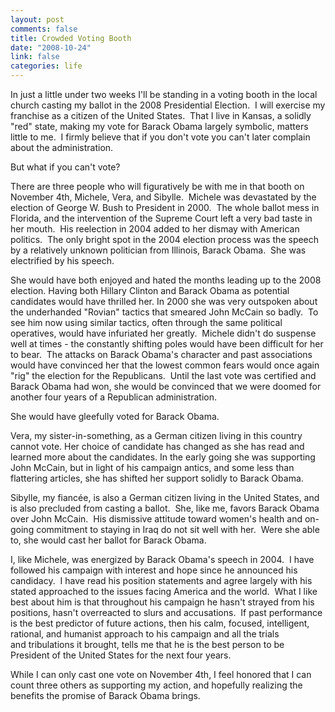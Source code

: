 ```yaml
--- 
layout: post
comments: false
title: Crowded Voting Booth
date: "2008-10-24"
link: false
categories: life
---
```

In just a little under two weeks I'll be standing in a voting booth in the local church casting my ballot in the 2008 Presidential Election.  I will exercise my franchise as a citizen of the United States.  That I live in Kansas, a solidly "red" state, making my vote for Barack Obama largely symbolic, matters little to me.  I firmly believe that if you don't vote you can't later complain about the administration.

But what if you can't vote?  

There are three people who will figuratively be with me in that booth on November 4th, Michele, Vera, and Sibylle.  Michele was devastated by the election of George W. Bush to President in 2000.  The whole ballot mess in Florida, and the intervention of the Supreme Court left a very bad taste in her mouth.  His reelection in 2004 added to her dismay with American politics.  The only bright spot in the 2004 election process was the speech by a relatively unknown politician from Illinois, Barack Obama.  She was electrified by his speech.

She would have both enjoyed and hated the months leading up to the 2008 election. Having both Hillary Clinton and Barack Obama as potential candidates would have thrilled her. In 2000 she was very outspoken about the underhanded "Rovian" tactics that smeared John McCain so badly.  To see him now using similar tactics, often through the same political operatives, would have infuriated her greatly.  Michele didn't do suspense well at times - the constantly shifting poles would have been difficult for her to bear.  The attacks on Barack Obama's character and past associations would have convinced her that the lowest common fears would once again "rig" the election for the Republicans.  Until the last vote was certified and Barack Obama had won, she would be convinced that we were doomed for another four years of a Republican administration.

She would have gleefully voted for Barack Obama.

Vera, my sister-in-something, as a German citizen living in this country cannot vote. Her choice of candidate has changed as she has read and learned more about the candidates. In the early going she was supporting John McCain, but in light of his campaign antics, and some less than flattering articles, she has shifted her support solidly to Barack Obama.

Sibylle, my fiancée, is also a German citizen living in the United States, and is also precluded from casting a ballot.  She, like me, favors Barack Obama over John McCain.  His dismissive attitude toward women's health and on-going commitment to staying in Iraq do not sit well with her.  Were she able to, she would cast her ballot for Barack Obama.

I, like Michele, was energized by Barack Obama's speech in 2004.  I have followed his campaign with interest and hope since he announced his candidacy.  I have read his position statements and agree largely with his stated approached to the issues facing America and the world.  What I like best about him is that throughout his campaign he hasn't strayed from his positions, hasn't overreacted to slurs and accusations.  If past performance is the best predictor of future actions, then his calm, focused, intelligent, rational, and humanist approach to his campaign and all the trials and tribulations it brought, tells me that he is the best person to be President of the United States for the next four years.

While I can only cast one vote on November 4th, I feel honored that I can count three others as supporting my action, and hopefully realizing the benefits the promise of Barack Obama brings.
